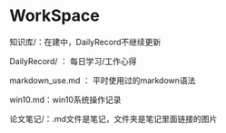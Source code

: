 # WorkSpace

知识库/：在建中，DailyRecord不继续更新

DailyRecord/ ： 每日学习/工作心得

markdown_use.md ： 平时使用过的markdown语法

win10.md：win10系统操作记录

论文笔记/：.md文件是笔记，文件夹是笔记里面链接的图片
